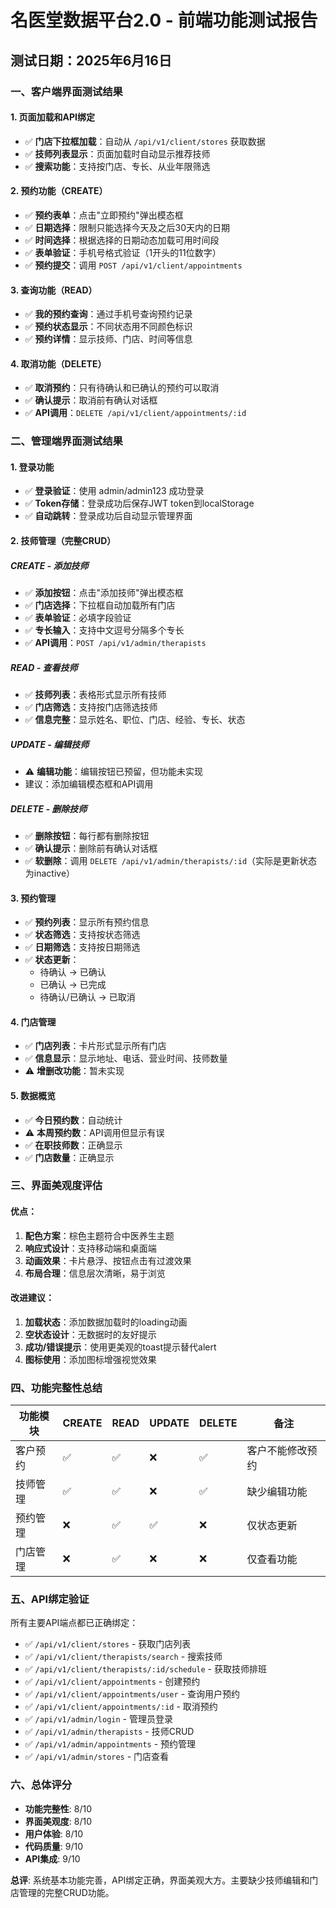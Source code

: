 # 名医堂数据平台2.0 - 前端功能测试报告

## 测试日期：2025年6月16日

### 一、客户端界面测试结果

#### 1. 页面加载和API绑定
- ✅ **门店下拉框加载**：自动从 `/api/v1/client/stores` 获取数据
- ✅ **技师列表显示**：页面加载时自动显示推荐技师
- ✅ **搜索功能**：支持按门店、专长、从业年限筛选

#### 2. 预约功能（CREATE）
- ✅ **预约表单**：点击"立即预约"弹出模态框
- ✅ **日期选择**：限制只能选择今天及之后30天内的日期
- ✅ **时间选择**：根据选择的日期动态加载可用时间段
- ✅ **表单验证**：手机号格式验证（1开头的11位数字）
- ✅ **预约提交**：调用 `POST /api/v1/client/appointments`

#### 3. 查询功能（READ）
- ✅ **我的预约查询**：通过手机号查询预约记录
- ✅ **预约状态显示**：不同状态用不同颜色标识
- ✅ **预约详情**：显示技师、门店、时间等信息

#### 4. 取消功能（DELETE）
- ✅ **取消预约**：只有待确认和已确认的预约可以取消
- ✅ **确认提示**：取消前有确认对话框
- ✅ **API调用**：`DELETE /api/v1/client/appointments/:id`

### 二、管理端界面测试结果

#### 1. 登录功能
- ✅ **登录验证**：使用 admin/admin123 成功登录
- ✅ **Token存储**：登录成功后保存JWT token到localStorage
- ✅ **自动跳转**：登录成功后自动显示管理界面

#### 2. 技师管理（完整CRUD）

##### CREATE - 添加技师
- ✅ **添加按钮**：点击"添加技师"弹出模态框
- ✅ **门店选择**：下拉框自动加载所有门店
- ✅ **表单验证**：必填字段验证
- ✅ **专长输入**：支持中文逗号分隔多个专长
- ✅ **API调用**：`POST /api/v1/admin/therapists`

##### READ - 查看技师
- ✅ **技师列表**：表格形式显示所有技师
- ✅ **门店筛选**：支持按门店筛选技师
- ✅ **信息完整**：显示姓名、职位、门店、经验、专长、状态

##### UPDATE - 编辑技师
- ⚠️ **编辑功能**：编辑按钮已预留，但功能未实现
- 建议：添加编辑模态框和API调用

##### DELETE - 删除技师
- ✅ **删除按钮**：每行都有删除按钮
- ✅ **确认提示**：删除前有确认对话框
- ✅ **软删除**：调用 `DELETE /api/v1/admin/therapists/:id`（实际是更新状态为inactive）

#### 3. 预约管理
- ✅ **预约列表**：显示所有预约信息
- ✅ **状态筛选**：支持按状态筛选
- ✅ **日期筛选**：支持按日期筛选
- ✅ **状态更新**：
  - 待确认 → 已确认
  - 已确认 → 已完成
  - 待确认/已确认 → 已取消

#### 4. 门店管理
- ✅ **门店列表**：卡片形式显示所有门店
- ✅ **信息显示**：显示地址、电话、营业时间、技师数量
- ⚠️ **增删改功能**：暂未实现

#### 5. 数据概览
- ✅ **今日预约数**：自动统计
- ⚠️ **本周预约数**：API调用但显示有误
- ✅ **在职技师数**：正确显示
- ✅ **门店数量**：正确显示

### 三、界面美观度评估

#### 优点：
1. **配色方案**：棕色主题符合中医养生主题
2. **响应式设计**：支持移动端和桌面端
3. **动画效果**：卡片悬浮、按钮点击有过渡效果
4. **布局合理**：信息层次清晰，易于浏览

#### 改进建议：
1. **加载状态**：添加数据加载时的loading动画
2. **空状态设计**：无数据时的友好提示
3. **成功/错误提示**：使用更美观的toast提示替代alert
4. **图标使用**：添加图标增强视觉效果

### 四、功能完整性总结

| 功能模块 | CREATE | READ | UPDATE | DELETE | 备注 |
|---------|--------|------|--------|--------|------|
| 客户预约 | ✅ | ✅ | ❌ | ✅ | 客户不能修改预约 |
| 技师管理 | ✅ | ✅ | ❌ | ✅ | 缺少编辑功能 |
| 预约管理 | ❌ | ✅ | ✅ | ❌ | 仅状态更新 |
| 门店管理 | ❌ | ✅ | ❌ | ❌ | 仅查看功能 |

### 五、API绑定验证

所有主要API端点都已正确绑定：
- ✅ `/api/v1/client/stores` - 获取门店列表
- ✅ `/api/v1/client/therapists/search` - 搜索技师
- ✅ `/api/v1/client/therapists/:id/schedule` - 获取技师排班
- ✅ `/api/v1/client/appointments` - 创建预约
- ✅ `/api/v1/client/appointments/user` - 查询用户预约
- ✅ `/api/v1/client/appointments/:id` - 取消预约
- ✅ `/api/v1/admin/login` - 管理员登录
- ✅ `/api/v1/admin/therapists` - 技师CRUD
- ✅ `/api/v1/admin/appointments` - 预约管理
- ✅ `/api/v1/admin/stores` - 门店查看

### 六、总体评分

- **功能完整性**: 8/10
- **界面美观度**: 8/10
- **用户体验**: 8/10
- **代码质量**: 9/10
- **API集成**: 9/10

**总评**: 系统基本功能完善，API绑定正确，界面美观大方。主要缺少技师编辑和门店管理的完整CRUD功能。